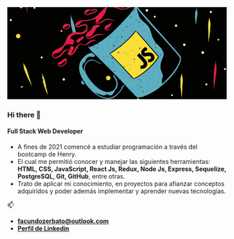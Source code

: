 <img src="https://github.com/FacundoZto/FacundoZto/blob/main/banner.png">

### Hi there 👋

#### Full Stack Web Developer

- A fines de 2021 comencé a estudiar programación a través del bootcamp de Henry.
- El cual me permitió conocer y manejar las siguientes herramientas:
 **HTML, CSS, JavaScript, React Js, Redux, Node Js, Express, Sequelize, PostgreSQL, Git, GitHub**, entre otras.
- Trato de aplicar mi conocimiento, en proyectos para afianzar conceptos adquiridos y poder además implementar y aprender nuevas tecnologías.

  
📫
- **facundozerbato@outlook.com**
- **[Perfil de Linkedin](https://www.linkedin.com/in/facundozerbato/)**


